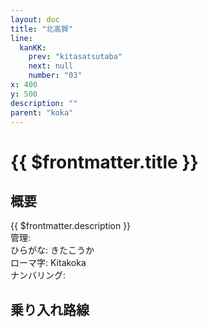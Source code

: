 ```yaml
---
layout: doc
title: "北高賀"
line:
  kanKK:
    prev: "kitasatsutaba"
    next: null
    number: "03"
x: 400
y: 500
description: ""
parent: "koka"
---
```


# {{ $frontmatter.title }} <ViewinMap />
<!-- ![駅の写真の説明](駅の写真のURL) -->

<Family />

## 概要
{{ $frontmatter.description }}  
管理:   
ひらがな: きたこうか  
ローマ字: Kitakoka  
ナンバリング: <Numberling />

## 乗り入れ路線
<LineInfo />
